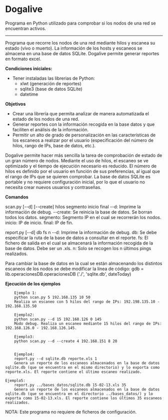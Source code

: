 Dogalive
========

Programa en Python utilizado para comprobar si los nodos de una red se encuentran activos.

--------------

Programa que recorre los nodos de una red mediante hilos y escanea su estado (vivo o muerto). La información de los hosts y escaneos se almacena en una base de datos SQLite. Dogalive permite generar reportes en formato excel.

**Condiciones iniciales:**

- Tener instaladas las librerias de Python: 
	- xlwt (generación de reportes)
	- sqlite3 (base de datos SQLite)
	- datetime

**Objetivos**

- Crear una librería que permita analizar de manera automatizada el estado de los nodos de una red.
- Generar reportes con la información recogida en la base datos y que faciliten el análisis de la información.
- Permitir un alto de grado de personalización en las características de los escaneos a realizar por el usuario (especificación del número de hilos, rango de IPs, base de datos, etc.).

Dogalive permite hacer más sencilla la tarea de comprobación de estado de un gran número de nodos. Mediante el uso de hilos, el escaneo se ve optimizado y el tiempo de ejecución necesario es reducido. El número de hilos es definido por el usuario en función de sus preferencias, al igual que el rango de IPs que se quieren comprobar. 
La base de datos SQLite es portable y no requiere configuración inicial, por lo que el usuario no necesita crear nuevos usuarios y contraseñas.


**Comandos**

scan.py [--d] [--create] hilos segmento inicio final
		--d: Imprime la información de debug.
		--create: Se reinicia la base de datos. Se borran todos los datos.
		segmento: Segmento IP en el cual se recorrerán los nodos.
		inicio: IP de inicio.
		final: IP de fin.
		

report.py [--d] db fs n
		--d: Imprime la información de debug.
		db: Se debe especificar la ruta de la base de datos a consultar en el reporte.
		fs: El fichero de salida en el cual se almacenará la información recogida de la base de datos. Debe ser un .xls.
		n: Solo se recogen los n últimos pings realizados. 


Para cambiar la base de datos en la cual se están almacenando los distintos escaneos de los nodos se debe modificar la línea de código:
		gdb = lib.operacionesDB.operacionesDB ('./', 'sqlite.db', dateToday)


**Ejecución de los ejemplos**

        Ejemplo 1:
        python scan.py 5 192.168.135 10 50
        Realiza un escaneo con 5 hilos del rango de IPs: 192.198.135.10 - 192.168.135.50

        Ejemplo2:
        python scan.py --d 15 192.168.126 0 145
        Modo debug. Realiza un escaneo mediante 15 hilos del rango de IPs: 192.168.126.0 - 192.168.126.145.

        Ejemplo3:
        python scan.py --d --create 4 192.168.151 8 20
        

        Ejemplo4:
        report.py --d sqlite.db reporte.xls 1
        Genera un reporte de los escaneos almacenados en la base de datos sqlite.db (que se encuentra en el mismo directorio) y lo exporta como reporte.xls. El reporte contiene el último escaneo realizado.

	Ejemplo5:
        report.py ../bases_datos/sqlite.db 15-02-13.xls 35
        Genera un reporte de los escaneos almacenados en la base de datos sqlite.db (que se encuentra en el directorio ../bases_datos/) y lo exporta como 15-02-13.xls. El reporte contiene los últimos 35 escaneos realizados.
        

NOTA: Este programa no requiere de ficheros de configuración.






